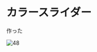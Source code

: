 # カラースライダー

作った

![48](https://user-images.githubusercontent.com/28350464/54364896-2c6ce300-46b1-11e9-9a15-d3a6b031367e.gif)

